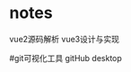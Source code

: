 <!--
 * @Description: vue专题
 * @version: 1.0
 * @Author: renyong
 * @Date: 2022-05-22 22:17:30
 * @LastEditors: renyong 995151172@qq.com
-->
# notes
vue2源码解析 
vue3设计与实现

#git可视化工具
gitHub desktop

